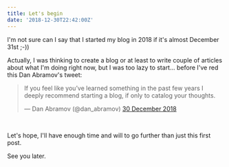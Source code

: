 ```yaml
---
title: Let's begin
date: '2018-12-30T22:42:00Z'
---
```


I'm not sure can I say that I started my blog in 2018 if it's almost December 31st ;-))

Actually, I was thinking to create a blog or at least to write couple of articles about what I'm doing right now, but I was too lazy to start... before I've red this Dan Abramov's tweet:

<blockquote class="twitter-tweet" data-lang="en-gb"><p lang="en" dir="ltr">If you feel like you’ve learned something in the past few years I deeply recommend starting a blog, if only to catalog your thoughts.</p>&mdash; Dan Abramov (@dan_abramov) <a href="https://twitter.com/dan_abramov/status/1079214023881707520?ref_src=twsrc%5Etfw">30 December 2018</a></blockquote>
<br/>

Let's hope, I'll have enough time and will to go further than just this first post.

See you later.
